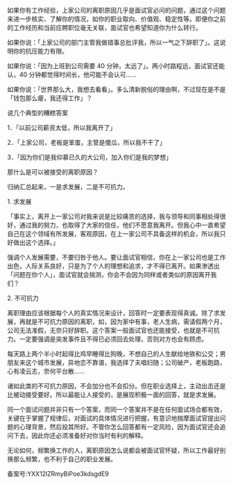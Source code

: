 如果你有工作经验，上家公司的离职原因几乎是面试官必问的问题，通过这个问题来进一步核实、了解你的情况，如你的职业取向、价值观、稳定性等。即便你之前的工作经历和当前应聘职位毫无关联，面试官也希望知道你为什么转行。

如果你说：「上家公司的部门主管我做错事总批评我，所以一气之下辞职了」。这说明你的抗压能力有限。

如果你说：「因为上班到公司需要 40 分钟，太远了」。两小时路程远，面试官还能认，40 分钟都觉得时间长，他可能不会认可……

如果你说：「世界那么大，我想去看看」。多么清新脱俗的理由啊，不过现在是不是「钱包那么瘪，我还得工作」？

说几个典型的糟糕答案

1．「以前公司薪资太低，所以我离开了」

2．「上家公司，老板是笨蛋，主管是傻瓜，所以我不干了」

3．「因为你们是我仰慕已久的大公司，加入你们是我的梦想」

那什么是可以被接受的离职原因？

归纳汇总起来，一是求发展，二是不可抗力。

1\. 求发展

「事实上，离开上一家公司对我来说是比较痛苦的选择，我与领导和同事相处得很好，通过我的努力，也取得了大家的信任，他们不愿意我离开。但我心中一直希望自己在这个领域有所发展，客观原因，在上一家公司不具备这样的机会，所以我只好做出这个选择。」

强调个人发展需要，不要归咎于他人。要让面试官相信，你在上一家公司也是工作出色，人际关系良好，只是为了个人的理想和追求，才不得已离开。如果渗透出「问题在你个人」，面试官就会揣测，你会不会因为同样或者类似的原因离开我们？

2\. 不可抗力

离职理由应该根据每个人的真实情况来设计，回答时一定要表现得真诚。除了求发展，再就是不可抗力原因的离职，如，因为家中有事，老人生病，需请假两个月，公司无法准假，无奈只好辞职。这个答案一般面试官也还能接受，也就是不可抗力。一定要强调是突发事件且不得已必须回去处理，否则对方也会有顾虑。

每天路上两个半小时起得比鸡早睡得比狗晚，不想自己的人生献给地铁和公交；男朋友来这个城市发展，异地恋不靠谱，我选择了夫唱妇随；公司破产，老板跑路，心有凌云志，奈何平台散……

诸如此类的不可抗力原因，不会加分也不会扣分。但在职业选择上，主动出击还是比被动接受要好。所以最能让人接受的，是展现积极一面的回答，就是求发展。

同一个面试问题并非只有一个答案，而同一个答案并不是在任何面试场合都有效，关键在于掌握了规律后，对面试的具体情况进行把握，有意识地揣摩面试官提出问题的心理背景，然后投其所好。不管你怎么回答都有一定风险，因为面试官还会追问下去，因此你还必须准备好对你当时有利的解释。

无论如何，频繁换工作的人，离职原因怎么说都会被面试官怀疑，所以工作最好别换那么频繁，也不利于自己的职业发展。

备案号:YXX12lZRmyBiPoe3kdsgdE9